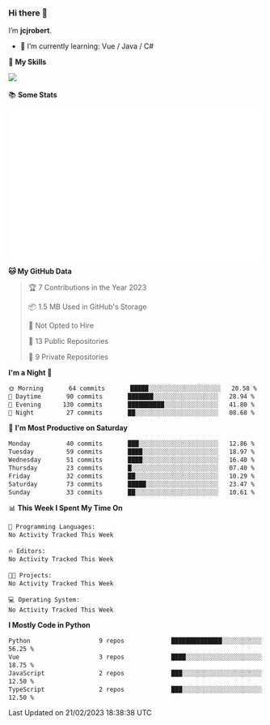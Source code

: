 ### Hi there 👋

I’m **jcjrobert**.

- 🌱 I’m currently learning: Vue / Java / C#

🌟 **My Skills**

![](https://img.shields.io/badge/-Python-3e74a2?style=flat-square&logo=Python&logoColor=fff)

📚 **Some Stats**

![](https://github.com/jcjrobert/github-stats/blob/master/generated/overview.svg)

<!--START_SECTION:waka-->
**🐱 My GitHub Data** 

> 🏆 7 Contributions in the Year 2023
 > 
> 📦 1.5 MB Used in GitHub's Storage 
 > 
> 🚫 Not Opted to Hire
 > 
> 📜 13 Public Repositories 
 > 
> 🔑 9 Private Repositories  
 > 
**I'm a Night 🦉** 

```text
🌞 Morning       64 commits       █████░░░░░░░░░░░░░░░░░░░░   20.58 % 
🌆 Daytime       90 commits       ███████░░░░░░░░░░░░░░░░░░   28.94 % 
🌃 Evening      130 commits       ██████████░░░░░░░░░░░░░░░   41.80 % 
🌙 Night         27 commits       ██░░░░░░░░░░░░░░░░░░░░░░░   08.68 % 

```
📅 **I'm Most Productive on Saturday** 

```text
Monday          40 commits       ███░░░░░░░░░░░░░░░░░░░░░░   12.86 % 
Tuesday         59 commits       ████░░░░░░░░░░░░░░░░░░░░░   18.97 % 
Wednesday       51 commits       ████░░░░░░░░░░░░░░░░░░░░░   16.40 % 
Thursday        23 commits       █░░░░░░░░░░░░░░░░░░░░░░░░   07.40 % 
Friday          32 commits       ██░░░░░░░░░░░░░░░░░░░░░░░   10.29 % 
Saturday        73 commits       █████░░░░░░░░░░░░░░░░░░░░   23.47 % 
Sunday          33 commits       ██░░░░░░░░░░░░░░░░░░░░░░░   10.61 % 

```


📊 **This Week I Spent My Time On** 

```text
💬 Programming Languages: 
No Activity Tracked This Week

🔥 Editors: 
No Activity Tracked This Week

🐱‍💻 Projects: 
No Activity Tracked This Week

💻 Operating System: 
No Activity Tracked This Week

```

**I Mostly Code in Python** 

```text
Python                   9 repos             ██████████████░░░░░░░░░░░   56.25 % 
Vue                      3 repos             ████░░░░░░░░░░░░░░░░░░░░░   18.75 % 
JavaScript               2 repos             ███░░░░░░░░░░░░░░░░░░░░░░   12.50 % 
TypeScript               2 repos             ███░░░░░░░░░░░░░░░░░░░░░░   12.50 % 

```



 Last Updated on 21/02/2023 18:38:38 UTC
<!--END_SECTION:waka-->
